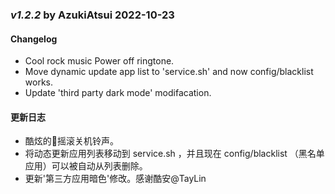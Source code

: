 ### _v1.2.2_  by   AzukiAtsui   2022-10-23
#### Changelog
- Cool rock music Power off ringtone.
- Move dynamic update app list to 'service.sh' and now config/blacklist works.
- Update 'third party dark mode' modifacation.

#### 更新日志
- 酷炫的🤘摇滚关机铃声。
- 将动态更新应用列表移动到 service.sh ，并且现在 config/blacklist  （黑名单应用）可以被自动从列表删除。
- 更新'第三方应用暗色'修改。感谢酷安@TayLin
